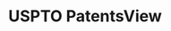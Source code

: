 ---
bigquery: https://console.cloud.google.com/bigquery?p=patents-public-data&d=patentsview&page=dataset
citation: Attribution should be given to PatentsView for use, distribution, or derivative
  works.
code: https://github.com/CSSIP-AIR/PatentsView-Code-Snippets/
contributors: USPTO
cost: None
description: 'PatentsView includes US patent data including raw data (summaries, applications,
  pregrant applications), disambugations of inventors and assignees, and inventor
  gender estimates.  Also foreign priority data, # of figures and sheets, and government
  interest statements.'
documentation: https://patentsview.org/query/builder-faqs
last_edit: Mon, 04 Apr 2022 19:02:57 GMT
location: https://patentsview.org/
maintained_by: USPTO
record_creation_timestamp: 12/2/2020 17:20:46
schema_fields: '[''level_one'', ''disamb_inventor_id_20181127'', ''designation'',
  ''relkind'', ''category'', ''doctype'', ''disamb_inventor_id_20191231'', ''level_two'',
  ''_102_date'', ''main_group'', ''term_grant'', ''_371_date'', ''section'', ''withdrawn'',
  ''disamb_inventor_id_20170307'', ''fname'', ''disamb_assignee_id_20190312'', ''term_extension'',
  ''subgroup'', ''publication_number'', ''disamb_assignee_id_20200630'', ''type'',
  ''latitude'', ''disamb_inventor_id_20190820'', ''rawassignee_id'', ''inventor_id'',
  ''symbol_position'', ''disamb_inventor_id_20170808'', ''filename'', ''dependent'',
  ''county'', ''classification_status'', ''status'', ''field_title'', ''organization_id'',
  ''city'', ''name'', ''contract_award_number'', ''disamb_inventor_id_20200630'',
  ''lname'', ''longitude'', ''application_id'', ''country'', ''name_last'', ''disamb_inventor_id_20180528'',
  ''num_figures'', ''rule_47'', ''citation_id'', ''sequence'', ''f102_date'', ''latlong'',
  ''rel_id'', ''rawinventor_id'', ''text'', ''num_sheets'', ''disamb_assignee_id_20191231'',
  ''term_disclaimer'', ''mainclass_id'', ''group_id'', ''level_three'', ''patent_id'',
  ''attribution_status'', ''disamb_inventor_id_20201229'', ''male_flag'', ''disamb_assignee_id_20181127'',
  ''country_transformed'', ''disamb_inventor_id_20200331'', ''kind'', ''rawlocation_id'',
  ''disamb_assignee_id_20190820'', ''section_id'', ''disamb_inventor_id_20191008'',
  ''date'', ''disclaimer_date'', ''state'', ''classification_value'', ''disamb_inventor_id_20171226'',
  ''disamb_inventor_id_20190312'', ''latin_name'', ''uuid'', ''name_first'', ''disamb_inventor_id_20200929'',
  ''role'', ''f371_date'', ''subsection_id'', ''organization'', ''num'', ''state_fips'',
  ''disamb_assignee_id_20200331'', ''number'', ''disamb_assignee_id_20200929'', ''variety'',
  ''exemplary'', ''lapse_of_patent'', ''category_id'', ''subclass'', ''male'', ''field_id'',
  ''length'', ''abstract'', ''ipc_class'', ''deceased'', ''disamb_assignee_id_20191008'',
  ''subgroup_id'', ''action_date'', ''reldocno'', ''ipc_version_indicator'', ''doc_type'',
  ''location_id'', ''subclass_id'', ''subcategory_id'', ''lawyer_id'', ''series_code'',
  ''group'', ''sector_title'', ''gi_statement'', ''applicant_type'', ''classification_level'',
  ''assignee_id'', ''disamb_inventor_id_20171003'', ''num_claims'', ''classification_data_source'',
  ''id'', ''county_fips'', ''title'']'
shortname: patentsview
tags:
- disambiguation
- United States
- gender
terms_of_use: Creative Commons Attribution 4.0 International License.
timeframe: 1963-1999
title: USPTO PatentsView
uuid: cf1780b1-e265-4e49-8d1d-83b9cfe0fd9a
---